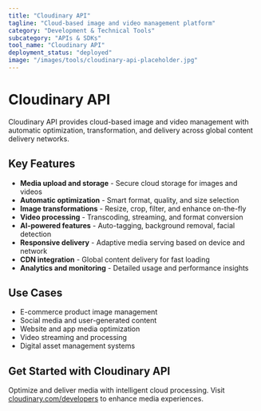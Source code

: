 ```yaml
---
title: "Cloudinary API"
tagline: "Cloud-based image and video management platform"
category: "Development & Technical Tools"
subcategory: "APIs & SDKs"
tool_name: "Cloudinary API"
deployment_status: "deployed"
image: "/images/tools/cloudinary-api-placeholder.jpg"
---
```


# Cloudinary API

Cloudinary API provides cloud-based image and video management with automatic optimization, transformation, and delivery across global content delivery networks.

## Key Features

- **Media upload and storage** - Secure cloud storage for images and videos
- **Automatic optimization** - Smart format, quality, and size selection
- **Image transformations** - Resize, crop, filter, and enhance on-the-fly
- **Video processing** - Transcoding, streaming, and format conversion
- **AI-powered features** - Auto-tagging, background removal, facial detection
- **Responsive delivery** - Adaptive media serving based on device and network
- **CDN integration** - Global content delivery for fast loading
- **Analytics and monitoring** - Detailed usage and performance insights

## Use Cases

- E-commerce product image management
- Social media and user-generated content
- Website and app media optimization
- Video streaming and processing
- Digital asset management systems

## Get Started with Cloudinary API

Optimize and deliver media with intelligent cloud processing. Visit [cloudinary.com/developers](https://cloudinary.com/developers) to enhance media experiences.
